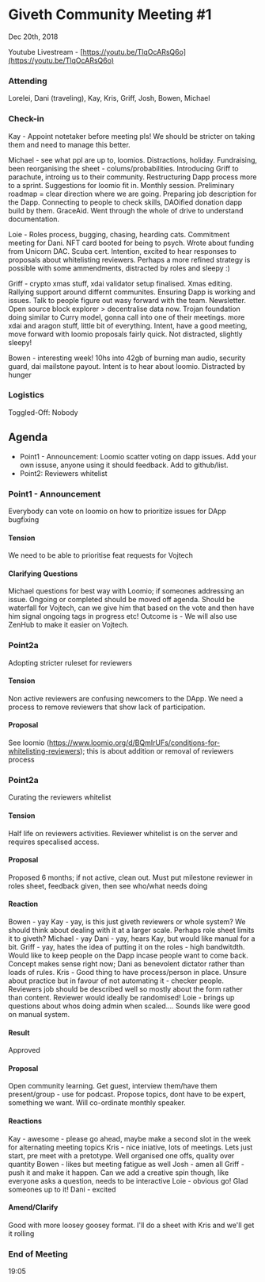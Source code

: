 # Giveth Community Meeting #1


Dec 20th, 2018


Youtube Livestream - [https://youtu.be/TlqOcARsQ6o](https://youtu.be/TlqOcARsQ6o)


### Attending

Lorelei, Dani (traveling), Kay, Kris, Griff, Josh, Bowen, Michael


###  Check-in

Kay - Appoint notetaker before meeting pls! We should be stricter on taking them and need to manage this better.

Michael - see what ppl are up to, loomios. Distractions, holiday. Fundraising, been reorganising the sheet - colums/probabilities. Introducing Griff to parachute, introing us to their community. Restructuring Dapp process more to a sprint. Suggestions for loomio fit in. Monthly session. Preliminary roadmap = clear direction where we are going. Preparing job description for the Dapp. Connecting to people to check skills, DAOified donation dapp build by them. GraceAid. Went through the whole of drive to understand documentation.

Loie - Roles process, bugging, chasing, hearding cats. Commitment meeting for Dani. NFT card booted for being to psych. Wrote about funding from Unicorn DAC. Scuba cert. Intention, excited to hear responses to proposals about whitelisting reviewers. Perhaps a more refined strategy is possible with some ammendments, distracted by roles and sleepy :)

Griff - crypto xmas stuff, xdai validator setup finalised. Xmas editing. Rallying support around differnt communites. Ensuring Dapp is working and issues. Talk to people figure out wasy forward with the team. Newsletter. Open source block explorer > decentralise data now. Trojan foundation doing similar to Curry model, gonna call into one of their meetings. more xdai and aragon stuff, little bit of everything. Intent, have a good meeting, move forward with loomio proposals fairly quick. Not distracted, slightly sleepy!

Bowen - interesting week! 10hs into 42gb of burning man audio, security guard, dai mailstone payout. Intent is to hear about loomio. Distracted by hunger

### Logistics

Toggled-Off: Nobody

## Agenda

*   Point1 - Announcement: Loomio scatter voting on dapp issues. Add your own issuse, anyone using it should feedback. Add to github/list. 
*   Point2: Reviewers whitelist


### Point1 - Announcement

Everybody can vote on loomio on how to prioritize issues for DApp bugfixing


#### Tension
We need to be able to prioritise feat requests for Vojtech

#### Clarifying Questions
Michael questions for best way with Loomio; if someones addressing an issue. Ongoing or completed should be moved off agenda. Should be waterfall for Vojtech, can we give him that based on the vote and then have him signal ongoing tags in progress etc! Outcome is - We will also use ZenHub to make it easier on Vojtech. 

### Point2a
Adopting stricter ruleset for reviewers

#### Tension
Non active reviewers are confusing newcomers to the DApp. We need a process to remove reviewers that show lack of participation.

#### Proposal

See loomio (https://www.loomio.org/d/BQmIrUFs/conditions-for-whitelisting-reviewers); this is about addition or removal of reviewers process

### Point2a
Curating the reviewers whitelist


#### Tension
Half life on reviewers activities. Reviewer whitelist is on the server and requires specalised access. 

#### Proposal
Proposed 6 months; if not active, clean out. Must put milestone reviewer in roles sheet, feedback given, then see who/what needs doing 

#### Reaction
Bowen - yay
Kay - yay, is this just giveth reviewers or whole system? We should think about dealing with it at a larger scale. Perhaps role sheet limits it to giveth? 
Michael - yay
Dani - yay, hears Kay, but would like manual for a bit. 
Griff - yay, hates the idea of putting it on the roles - high bandwitdth. Would like to keep people on the Dapp incase people want to come back. Concept makes sense right now; Dani as benevolent dictator rather than loads of rules. 
Kris - Good thing to have process/person in place. Unsure about practice but in favour of not automating it - checker people. Reviewers job should be described well so mostly about the form rather than content. Reviewer would ideally be randomised!
Loie - brings up questions about whos doing admin when scaled.... Sounds like were good on manual system. 

#### Result
Approved

#### Proposal
Open community learning. Get guest, interview them/have them present/group - use for podcast. Propose topics, dont have to be expert, something we want. Will co-ordinate monthly speaker.

#### Reactions
Kay - awesome - please go ahead, maybe make a second slot in the week for alternating meeting topics
Kris - nice iniative, lots of meetings. Lets just start, pre meet with a pretotype. Well organised one offs, quality over quantity
Bowen - likes but meeting fatigue as well
Josh - amen all
Griff - push it and make it happen. Can we add a creative spin though, like everyone asks a question, needs to be interactive
Loie - obvious go! Glad someones up to it!
Dani - excited

#### Amend/Clarify
Good with more loosey goosey format. I'll do a sheet with Kris and we'll get it rolling


### End of Meeting
19:05